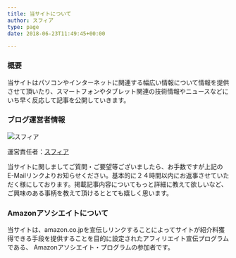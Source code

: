 ```yaml
---
title: 当サイトについて
author: スフィア
type: page
date: 2018-06-23T11:49:45+00:00

---
```

### 概要

当サイトはパソコンやインターネットに関連する幅広い情報について情報を提供させて頂いたり、スマートフォンやタブレット関連の技術情報やニュースなどにいち早く反応して記事を公開していきます。

### ブログ運営者情報


![スフィア](/images/d79fb14872b28fd45f2eede558f64caf-150x150.jpg)

運営責任者：[スフィア](mailto:newlife888@outlook.jp)

 当サイトに関しましてご質問・ご要望等ございましたら、お手数ですが上記のE-Mailリンクよりお知らせください。基本的に２４時間以内にお返事させていただく様にしております。掲載記事内容についてもっと詳細に教えて欲しいなど、ご興味のある事柄を教えて頂けるととても嬉しく思います。



### Amazonアソシエイトについて

当サイトは、amazon.co.jpを宣伝しリンクすることによってサイトが紹介料獲得できる手段を提供することを目的に設定されたアフィリエイト宣伝プログラムである、 Amazonアソシエイト・プログラムの参加者です。
